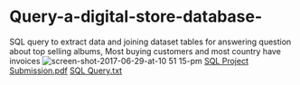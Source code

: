 # Query-a-digital-store-database-
SQL query to extract data and joining dataset tables for answering question about top selling albums, Most buying customers and most country have invoices
![screen-shot-2017-06-29-at-10 51 15-pm](https://user-images.githubusercontent.com/98035393/173163853-f647c59b-6871-421f-aed7-b073a6064383.png)
[SQL Project Submission.pdf](https://github.com/EngKhaledAlaa/Query-a-digital-store-database-/files/8882748/SQL.Project.Submission.pdf)
[SQL Query.txt](https://github.com/EngKhaledAlaa/Query-a-digital-store-database-/files/8882750/SQL.Query.txt)

